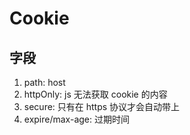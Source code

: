 # Cookie

## 字段

1. path: host
2. httpOnly: js 无法获取 cookie 的内容
3. secure: 只有在 https 协议才会自动带上
4. expire/max-age: 过期时间
